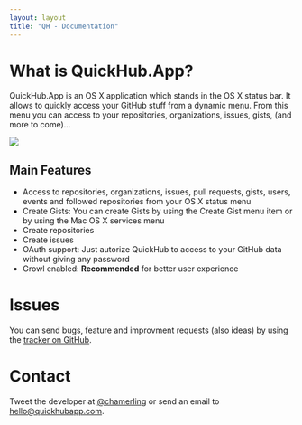 ```yaml
---
layout: layout
title: "QH - Documentation"
---
```


# What is QuickHub.App?
QuickHub.App is an OS X application which stands in the OS X status bar. It allows to quickly access your GitHub stuff from a dynamic menu. From this menu you can access to your repositories, organizations, issues, gists, (and more to come)...

<img src="http://f.cl.ly/items/2C3w2e2N0o3B3s161b0n/quickhub-documentation.png"/>

## Main Features
- Access to repositories, organizations, issues, pull requests, gists, users, events and followed repositories from your OS X status menu
- Create Gists: You can create Gists by using the Create Gist menu item or by using the Mac OS X services menu
- Create repositories
- Create issues
- OAuth support: Just autorize QuickHub to access to your GitHub data without giving any password
- Growl enabled: **Recommended** for better user experience

# Issues
You can send bugs, feature and improvment requests (also ideas) by using the [tracker on GitHub](https://github.com/chamerling/QuickHubApp/issues).

# Contact
Tweet the developer at [@chamerling](http://twitter.com/chamerling) or send an email to [hello@quickhubapp.com](mailto:hello@quickhubapp.com).
